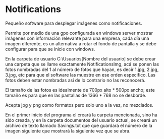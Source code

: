 # Notifications
Pequeño software para desplegar imágenes como notificaciones.

Permite por medio de una gpo configurada en windows server mostrar imágenes con información
relevante para una empresa, cada día una imagen diferente, es un alternativa a rotar el fondo de pantalla y se debe configurar para que se inicie con windows.

En la carpeta de usuario C:\Usuarios\[Nombre del usuario] se debe crear una carpeta que se llame exactamente NotificationsImg, acá se ponen las
fotos nombradas del 1 al número de fotos que hayan, es decir 1.jpg, 2.jpg, 3.jpg, etc para que el software las muestre en ese orden especifico.
Las fotos deben estar nombradas así de lo contrario no las reconocerá.

El tamaño de las fotos es idealmente de 700px alto * 500px ancho; este tamaño es para que 
en las pantallas de 1366 * 768 no se desborde.

Acepta jpg y png como formatos pero solo uno a la vez, no mezclados.

En el primer inicio del programa el creará la carpeta mencionada, sino ha sido creada, y en la carpeta documentos del usuario actual, se creará un archivo
de texto llamado Savings.txt que que guardará el número de la imagen siguiente que mostrará la siguiente vez que se abra.
